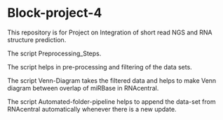# Block-project-4
This repository is for Project on Integration of short read NGS and RNA structure prediction. 

The script Preprocessing_Steps.

The script helps in pre-processing and filtering of the data sets.  

The script Venn-Diagram takes the filtered data and helps to make Venn diagram between overlap of miRBase in RNAcentral. 

The script Automated-folder-pipeline helps to append the data-set from RNAcentral automatically whenever there is a new update.  
